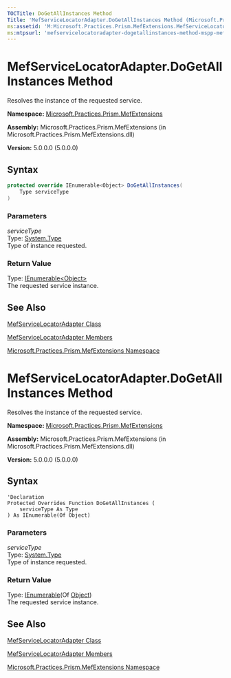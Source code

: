 ```yaml
---
TOCTitle: DoGetAllInstances Method
Title: 'MefServiceLocatorAdapter.DoGetAllInstances Method (Microsoft.Practices.Prism.MefExtensions)'
ms:assetid: 'M:Microsoft.Practices.Prism.MefExtensions.MefServiceLocatorAdapter.DoGetAllInstances(System.Type)'
ms:mtpsurl: 'mefservicelocatoradapter-dogetallinstances-method-mspp-mefextensions.md'
---
```


# MefServiceLocatorAdapter.DoGetAllInstances Method

Resolves the instance of the requested service.

**Namespace:** [Microsoft.Practices.Prism.MefExtensions](/patterns-practices/reference/mspp-mefextensions-namespace)

**Assembly:** Microsoft.Practices.Prism.MefExtensions (in Microsoft.Practices.Prism.MefExtensions.dll)

**Version:** 5.0.0.0 (5.0.0.0)

## Syntax

```C#
protected override IEnumerable<Object> DoGetAllInstances(
	Type serviceType
)
```
### Parameters

*serviceType*    
Type: [System.Type](http://msdn.microsoft.com/en-us/library/42892f65)  
Type of instance requested.

### Return Value
Type: [IEnumerable](http://msdn.microsoft.com/en-us/library/9eekhta0)[&lt;Object&gt;](http://msdn.microsoft.com/en-us/library/e5kfa45b)  
The requested service instance.

## See Also

[MefServiceLocatorAdapter Class](/patterns-practices/reference/mefservicelocatoradapter-class-mspp-mefextensions)

[MefServiceLocatorAdapter Members](/patterns-practices/reference/mefservicelocatoradapter-members-mspp-mefextensions)

[Microsoft.Practices.Prism.MefExtensions Namespace](/patterns-practices/reference/mspp-mefextensions-namespace)

# MefServiceLocatorAdapter.DoGetAllInstances Method

Resolves the instance of the requested service.

**Namespace:** [Microsoft.Practices.Prism.MefExtensions](/patterns-practices/reference/mspp-mefextensions-namespace)

**Assembly:** Microsoft.Practices.Prism.MefExtensions (in Microsoft.Practices.Prism.MefExtensions.dll)

**Version:** 5.0.0.0 (5.0.0.0)

## Syntax

```VB
'Declaration
Protected Overrides Function DoGetAllInstances ( 
	serviceType As Type
) As IEnumerable(Of Object)
```
### Parameters

*serviceType*    
Type: [System.Type](http://msdn.microsoft.com/en-us/library/42892f65)  
Type of instance requested.

### Return Value

Type: [IEnumerable](http://msdn.microsoft.com/en-us/library/9eekhta0)(Of [Object](http://msdn.microsoft.com/en-us/library/e5kfa45b))  
The requested service instance.

## See Also
[MefServiceLocatorAdapter Class](/patterns-practices/reference/mefservicelocatoradapter-class-mspp-mefextensions)

[MefServiceLocatorAdapter Members](/patterns-practices/reference/mefservicelocatoradapter-members-mspp-mefextensions)

[Microsoft.Practices.Prism.MefExtensions Namespace](/patterns-practices/reference/mspp-mefextensions-namespace)

